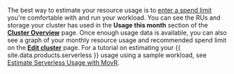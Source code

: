 The best way to estimate your resource usage is to [enter a spend limit](serverless-cluster-management.html#edit-your-spend-limit) you're comfortable with and run your workload. You can see the RUs and storage your cluster has used in the **Usage this month** section of the [**Cluster Overview**](serverless-cluster-management.html#view-cluster-overview) page. Once enough usage data is available, you can also see a graph of your monthly resource usage and recommended spend limit on the [**Edit cluster**](serverless-cluster-management.html#edit-your-spend-limit) page. For a tutorial on estimating your {{ site.data.products.serverless }} usage using a sample workload, see [Estimate Serverless Usage with MovR](serverless-movr.html).